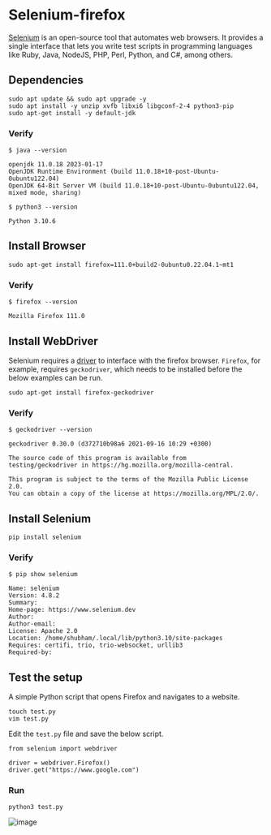 # Selenium-firefox


[Selenium](https://pypi.org/project/selenium/) is an open-source tool that automates web browsers. It provides a single interface that lets you write test scripts in programming languages like Ruby, Java, NodeJS, PHP, Perl, Python, and C#, among others.

## Dependencies

```
sudo apt update && sudo apt upgrade -y
sudo apt install -y unzip xvfb libxi6 libgconf-2-4 python3-pip
sudo apt-get install -y default-jdk
```

### Verify

```
$ java --version

openjdk 11.0.18 2023-01-17
OpenJDK Runtime Environment (build 11.0.18+10-post-Ubuntu-0ubuntu122.04)
OpenJDK 64-Bit Server VM (build 11.0.18+10-post-Ubuntu-0ubuntu122.04, mixed mode, sharing)
```

```
$ python3 --version

Python 3.10.6
```

## Install Browser

```
sudo apt-get install firefox=111.0+build2-0ubuntu0.22.04.1~mt1
```

### Verify

```
$ firefox --version

Mozilla Firefox 111.0
```

## Install WebDriver

Selenium requires a [driver](https://github.com/mozilla/geckodriver/releases) to interface with the firefox browser. `Firefox`, for example, requires `geckodriver`, which needs to be installed before the below examples can be run.

```
sudo apt-get install firefox-geckodriver
```

### Verify

```
$ geckodriver --version

geckodriver 0.30.0 (d372710b98a6 2021-09-16 10:29 +0300)

The source code of this program is available from
testing/geckodriver in https://hg.mozilla.org/mozilla-central.

This program is subject to the terms of the Mozilla Public License 2.0.
You can obtain a copy of the license at https://mozilla.org/MPL/2.0/.
```

## Install Selenium

```
pip install selenium
```

### Verify

```
$ pip show selenium 

Name: selenium
Version: 4.8.2
Summary: 
Home-page: https://www.selenium.dev
Author: 
Author-email: 
License: Apache 2.0
Location: /home/shubham/.local/lib/python3.10/site-packages
Requires: certifi, trio, trio-websocket, urllib3
Required-by: 
```

## Test the setup

A simple Python script that opens Firefox and navigates to a website.

```
touch test.py
vim test.py
```
Edit the `test.py` file and save the below script.

```
from selenium import webdriver

driver = webdriver.Firefox()
driver.get("https://www.google.com")
```

### Run

```
python3 test.py
```

![image](https://user-images.githubusercontent.com/97805339/226178876-a4344b3b-41d7-4c0f-9d4b-999b8d3d5a7d.png)

